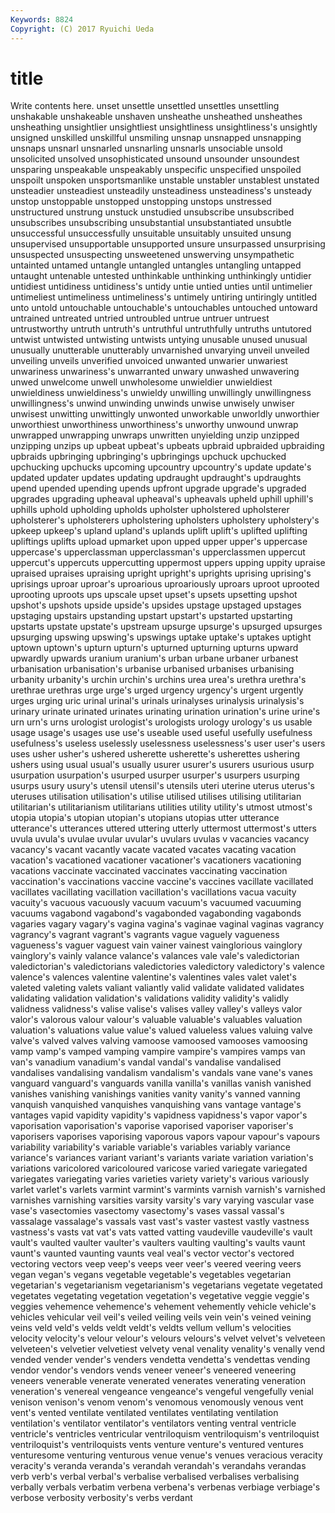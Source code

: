 ```yaml
---
Keywords: 8824 
Copyright: (C) 2017 Ryuichi Ueda
---
```


# title

Write contents here.
unset unsettle unsettled unsettles unsettling unshakable unshakeable
unshaven unsheathe unsheathed unsheathes unsheathing unsightlier unsightliest unsightliness unsightliness's unsightly
unsigned unskilled unskillful unsmiling unsnap unsnapped unsnapping unsnaps unsnarl unsnarled
unsnarling unsnarls unsociable unsold unsolicited unsolved unsophisticated unsound unsounder unsoundest
unsparing unspeakable unspeakably unspecific unspecified unspoiled unspoilt unspoken unsportsmanlike unstable
unstabler unstablest unstated unsteadier unsteadiest unsteadily unsteadiness unsteadiness's unsteady unstop
unstoppable unstopped unstopping unstops unstressed unstructured unstrung unstuck unstudied unsubscribe
unsubscribed unsubscribes unsubscribing unsubstantial unsubstantiated unsubtle unsuccessful unsuccessfully unsuitable unsuitably
unsuited unsung unsupervised unsupportable unsupported unsure unsurpassed unsurprising unsuspected unsuspecting
unsweetened unswerving unsympathetic untainted untamed untangle untangled untangles untangling untapped
untaught untenable untested unthinkable unthinking unthinkingly untidier untidiest untidiness untidiness's
untidy untie untied unties until untimelier untimeliest untimeliness untimeliness's untimely
untiring untiringly untitled unto untold untouchable untouchable's untouchables untouched untoward
untrained untreated untried untroubled untrue untruer untruest untrustworthy untruth untruth's
untruthful untruthfully untruths untutored untwist untwisted untwisting untwists untying unusable
unused unusual unusually unutterable unutterably unvarnished unvarying unveil unveiled unveiling
unveils unverified unvoiced unwanted unwarier unwariest unwariness unwariness's unwarranted unwary
unwashed unwavering unwed unwelcome unwell unwholesome unwieldier unwieldiest unwieldiness unwieldiness's
unwieldy unwilling unwillingly unwillingness unwillingness's unwind unwinding unwinds unwise unwisely
unwiser unwisest unwitting unwittingly unwonted unworkable unworldly unworthier unworthiest unworthiness
unworthiness's unworthy unwound unwrap unwrapped unwrapping unwraps unwritten unyielding unzip
unzipped unzipping unzips up upbeat upbeat's upbeats upbraid upbraided upbraiding
upbraids upbringing upbringing's upbringings upchuck upchucked upchucking upchucks upcoming upcountry
upcountry's update update's updated updater updates updating updraught updraught's updraughts
upend upended upending upends upfront upgrade upgrade's upgraded upgrades upgrading
upheaval upheaval's upheavals upheld uphill uphill's uphills uphold upholding upholds
upholster upholstered upholsterer upholsterer's upholsterers upholstering upholsters upholstery upholstery's upkeep
upkeep's upland upland's uplands uplift uplift's uplifted uplifting upliftings uplifts
upload upmarket upon upped upper upper's uppercase uppercase's upperclassman upperclassman's
upperclassmen uppercut uppercut's uppercuts uppercutting uppermost uppers upping uppity upraise
upraised upraises upraising upright upright's uprights uprising uprising's uprisings uproar
uproar's uproarious uproariously uproars uproot uprooted uprooting uproots ups upscale
upset upset's upsets upsetting upshot upshot's upshots upside upside's upsides
upstage upstaged upstages upstaging upstairs upstanding upstart upstart's upstarted upstarting
upstarts upstate upstate's upstream upsurge upsurge's upsurged upsurges upsurging upswing
upswing's upswings uptake uptake's uptakes uptight uptown uptown's upturn upturn's
upturned upturning upturns upward upwardly upwards uranium uranium's urban urbane
urbaner urbanest urbanisation urbanisation's urbanise urbanised urbanises urbanising urbanity urbanity's
urchin urchin's urchins urea urea's urethra urethra's urethrae urethras urge
urge's urged urgency urgency's urgent urgently urges urging uric urinal
urinal's urinals urinalyses urinalysis urinalysis's urinary urinate urinated urinates urinating
urination urination's urine urine's urn urn's urns urologist urologist's urologists
urology urology's us usable usage usage's usages use use's useable
used useful usefully usefulness usefulness's useless uselessly uselessness uselessness's user
user's users uses usher usher's ushered usherette usherette's usherettes ushering
ushers using usual usual's usually usurer usurer's usurers usurious usurp
usurpation usurpation's usurped usurper usurper's usurpers usurping usurps usury usury's
utensil utensil's utensils uteri uterine uterus uterus's uteruses utilisation utilisation's
utilise utilised utilises utilising utilitarian utilitarian's utilitarianism utilitarians utilities utility
utility's utmost utmost's utopia utopia's utopian utopian's utopians utopias utter
utterance utterance's utterances uttered uttering utterly uttermost uttermost's utters uvula
uvula's uvulae uvular uvular's uvulars uvulas v vacancies vacancy vacancy's
vacant vacantly vacate vacated vacates vacating vacation vacation's vacationed vacationer
vacationer's vacationers vacationing vacations vaccinate vaccinated vaccinates vaccinating vaccination vaccination's
vaccinations vaccine vaccine's vaccines vacillate vacillated vacillates vacillating vacillation vacillation's
vacillations vacua vacuity vacuity's vacuous vacuously vacuum vacuum's vacuumed vacuuming
vacuums vagabond vagabond's vagabonded vagabonding vagabonds vagaries vagary vagary's vagina
vagina's vaginae vaginal vaginas vagrancy vagrancy's vagrant vagrant's vagrants vague
vaguely vagueness vagueness's vaguer vaguest vain vainer vainest vainglorious vainglory
vainglory's vainly valance valance's valances vale vale's valedictorian valedictorian's valedictorians
valedictories valedictory valedictory's valence valence's valences valentine valentine's valentines vales
valet valet's valeted valeting valets valiant valiantly valid validate validated
validates validating validation validation's validations validity validity's validly validness validness's
valise valise's valises valley valley's valleys valor valor's valorous valour
valour's valuable valuable's valuables valuation valuation's valuations value value's valued
valueless values valuing valve valve's valved valves valving vamoose vamoosed
vamooses vamoosing vamp vamp's vamped vamping vampire vampire's vampires vamps
van van's vanadium vanadium's vandal vandal's vandalise vandalised vandalises vandalising
vandalism vandalism's vandals vane vane's vanes vanguard vanguard's vanguards vanilla
vanilla's vanillas vanish vanished vanishes vanishing vanishings vanities vanity vanity's
vanned vanning vanquish vanquished vanquishes vanquishing vans vantage vantage's vantages
vapid vapidity vapidity's vapidness vapidness's vapor vapor's vaporisation vaporisation's vaporise
vaporised vaporiser vaporiser's vaporisers vaporises vaporising vaporous vapors vapour vapour's
vapours variability variability's variable variable's variables variably variance variance's variances
variant variant's variants variate variation variation's variations varicolored varicoloured varicose
varied variegate variegated variegates variegating varies varieties variety variety's various
variously varlet varlet's varlets varmint varmint's varmints varnish varnish's varnished
varnishes varnishing varsities varsity varsity's vary varying vascular vase vase's
vasectomies vasectomy vasectomy's vases vassal vassal's vassalage vassalage's vassals vast
vast's vaster vastest vastly vastness vastness's vasts vat vat's vats
vatted vatting vaudeville vaudeville's vault vault's vaulted vaulter vaulter's vaulters
vaulting vaulting's vaults vaunt vaunt's vaunted vaunting vaunts veal veal's
vector vector's vectored vectoring vectors veep veep's veeps veer veer's
veered veering veers vegan vegan's vegans vegetable vegetable's vegetables vegetarian
vegetarian's vegetarianism vegetarianism's vegetarians vegetate vegetated vegetates vegetating vegetation vegetation's
vegetative veggie veggie's veggies vehemence vehemence's vehement vehemently vehicle vehicle's
vehicles vehicular veil veil's veiled veiling veils vein vein's veined
veining veins veld veld's velds veldt veldt's veldts vellum vellum's
velocities velocity velocity's velour velour's velours velours's velvet velvet's velveteen
velveteen's velvetier velvetiest velvety venal venality venality's venally vend vended
vender vender's venders vendetta vendetta's vendettas vending vendor vendor's vendors
vends veneer veneer's veneered veneering veneers venerable venerate venerated venerates
venerating veneration veneration's venereal vengeance vengeance's vengeful vengefully venial venison
venison's venom venom's venomous venomously venous vent vent's vented ventilate
ventilated ventilates ventilating ventilation ventilation's ventilator ventilator's ventilators venting ventral
ventricle ventricle's ventricles ventricular ventriloquism ventriloquism's ventriloquist ventriloquist's ventriloquists vents
venture venture's ventured ventures venturesome venturing venturous venue venue's venues
veracious veracity veracity's veranda veranda's verandah verandah's verandahs verandas verb
verb's verbal verbal's verbalise verbalised verbalises verbalising verbally verbals verbatim
verbena verbena's verbenas verbiage verbiage's verbose verbosity verbosity's verbs verdant
